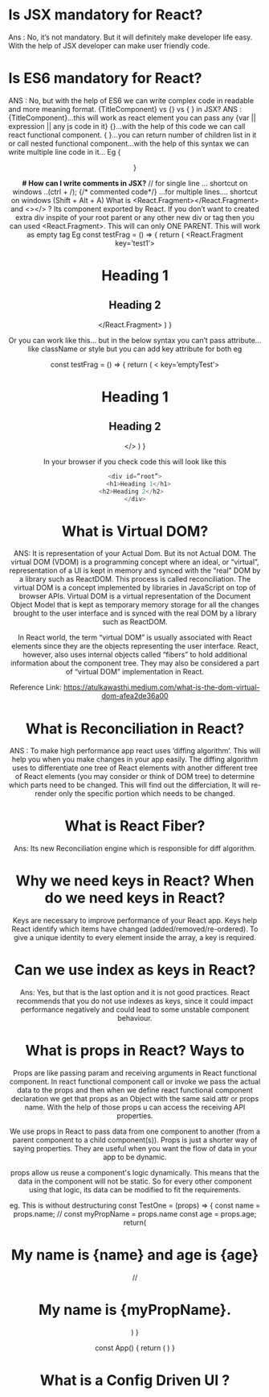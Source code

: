 # Is JSX mandatory for React?
Ans : No, it’s not mandatory. But it will definitely make developer life easy. With the help of JSX developer can make user friendly code.

# Is ES6 mandatory for React?
ANS : No, but with the help of ES6 we can write complex code in readable and more meaning format. 
{TitleComponent} vs {<TitleComponent/>} vs {<TitleComponent> <TitleComponent/>} in JSX?
ANS : 
{TitleComponent}…this will work as react element you can pass any {var || expression || any js code in it}
{<TitleComponent/>}…with the help of this code we can call react functional component.
{<TitleComponent> <TitleComponent/>}…you can return number of children list in it or call nested functional component...with the help of this syntax we can write multiple line code in it…
Eg
{<TitleComponent> 
<Header />
 <Body />
 <Footer/>
<TitleComponent/>}

**# How can I write comments in JSX?**
// for single line … shortcut on windows ..(ctrl + /);
{/* commented code*/} …for  multiple lines.... shortcut on windows (Shift + Alt + A)
What is <React.Fragment></React.Fragment> and <></> ?
Its component exported by React. If you don’t want to created extra div inspite of your root parent or any other new div or tag then you can used <React.Fragment>. This will can only ONE PARENT. This will work as empty tag
Eg 
 const testFrag = () => {
  return (
    <React.Fragment key=’test1’>
    <h1>Heading 1</h1>
    <h2>Heading 2</h2>
    </React.Fragment>
  )
 }

Or you can work like this… but in the below syntax you can’t pass attribute…like className or style but you can add key attribute for both eg

 const testFrag = () => {
  return (
    < key=’emptyTest’>
    <h1>Heading 1</h1>
    <h2>Heading 2</h2>
    </>
  )
 }



In your browser if you check code this will look like this
```javascript
<div id=”root”>
  <h1>Heading 1</h1>
  <h2>Heading 2</h2>	
</div>
```

 
# What is Virtual DOM?
ANS: 
It is representation of your Actual Dom. But its not Actual DOM. The virtual DOM (VDOM) is a programming concept where an ideal, or “virtual”, representation of a UI is kept in memory and synced with the “real” DOM by a library such as ReactDOM. This process is called reconciliation.  The virtual DOM is a concept implemented by libraries in JavaScript on top of browser APIs.
Virtual DOM is a virtual representation of the Document Object Model that is kept as temporary memory storage for all the changes brought to the user interface and is synced with the real DOM by a library such as ReactDOM.

In React world, the term “virtual DOM” is usually associated with React elements since they are the objects representing the user interface. React, however, also uses internal objects called “fibers” to hold additional information about the component tree. They may also be considered a part of “virtual DOM” implementation in React.

Reference Link: https://atulkawasthi.medium.com/what-is-the-dom-virtual-dom-afea2de36a00

# What is Reconciliation in React?
ANS : 
To make high performance app react uses ’diffing algorithm’. This will help you when you make changes in your app easily. The diffing algorithm uses to differentiate one tree of React elements with another different tree of React elements (you may consider or think of DOM tree) to determine which parts need to be changed. This will find out the differciation, It will re-render only the specific portion which needs to be changed.

# What is React Fiber?
Ans:
Its new Reconciliation engine which is responsible for diff algorithm.

# Why we need keys in React? When do we need keys in React? 
 Keys are necessary to improve performance of your React app. Keys help React identify which items have changed (added/removed/re-ordered). To give a unique identity to every element inside the array, a key is required.

# Can we use index as keys in React?
Ans:
Yes, but that is the last option and it is not good practices.  React recommends that you do not use indexes as keys, since it could impact performance negatively and could lead to some unstable component behaviour.

# What is props in React? Ways to
Props are like passing param and receiving arguments in React functional component. In react functional component call or invoke we pass the actual data to the props and then when we define react functional component declaration we get that props as an Object with the same said attr or props name. With the help of those props u can access the receiving API properties.

We use props in React to pass data from one component to another (from a parent component to a child component(s)). Props is just a shorter way of saying properties. They are useful when you want the flow of data in your app to be dynamic.

props allow us reuse a component's logic dynamically. This means that the data in the component will not be static. So for every other component using that logic, its data can be modified to fit the requirements.

 eg. This is without destructuring
 const TestOne = (props) => { <!-- {name, tool} with destructuring-->
    const name = props.name;  // const myPropName = props.name
    const age = props.age;
    return(
        <div>
          <h1>My name is {name} and age is {age}</h1> // <h1>My name is {myPropName}.</h1>
        </div>
    )
 } 

<!-- Note that the variable name is not the prop itself. If I had created a variable this way – const myPropName = props.name – and used the variable in my template like this: <h1>My name is {myPropName}.</h1>, then the code would still work perfectly if I were to do this: <TestOne name="Ihechikara" age="66"/>. The name attribute is derived from props.name and not from the variable name containing the prop.
Refernce Link : https://www.freecodecamp.org/news/how-to-use-props-in-react/
 -->

 const App() {
  return (
    <TestOne name='Zitopia' age='23'/>
  )
 }

 # What is a Config Driven UI ?




